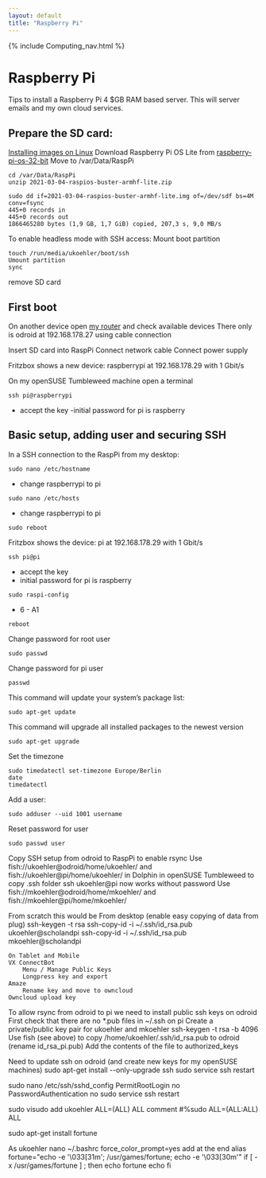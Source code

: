 ```yaml
---
layout: default
title: "Raspberry Pi"
---
```


{% include Computing_nav.html %}

# Raspberry Pi

Tips to install a Raspberry Pi 4 $GB RAM based server. This will server emails and my own cloud services.

## Prepare the SD card:

[Installing images on Linux](https://www.raspberrypi.org/documentation/installation/installing-images/linux.md)
Download Raspberry Pi OS Lite from 
[raspberry-pi-os-32-bit](https://www.raspberrypi.org/software/operating-systems/#raspberry-pi-os-32-bit)
Move to /var/Data/RaspPi
```
cd /var/Data/RaspPi
unzip 2021-03-04-raspios-buster-armhf-lite.zip
```

```
sudo dd if=2021-03-04-raspios-buster-armhf-lite.img of=/dev/sdf bs=4M conv=fsync
445+0 records in
445+0 records out
1866465280 bytes (1,9 GB, 1,7 GiB) copied, 207,3 s, 9,0 MB/s
```

To enable headless mode with SSH access:
Mount boot partition

```
touch /run/media/ukoehler/boot/ssh
Umount partition
sync
```
remove SD card

## First boot

On another device open [my router](https://192.168.178.1/) and check available devices
There only is odroid at 192.168.178.27 using cable connection

Insert SD card into RaspPi
Connect network cable
Connect power supply

Fritzbox shows a new device: raspberrypi at 192.168.178.29 with 1 Gbit/s

On my openSUSE Tumbleweed machine open a terminal
```
ssh pi@raspberrypi
```
- accept the key
-initial password for pi is raspberry

## Basic setup, adding user and securing SSH

In a SSH connection to the RaspPi from my desktop:
```
sudo nano /etc/hostname
```
- change raspberrypi to pi

```
sudo nano /etc/hosts
```
- change raspberrypi to pi

```
sudo reboot
```
Fritzbox shows the device: pi at 192.168.178.29 with 1 Gbit/s

```
ssh pi@pi
```
- accept the key
- initial password for pi is raspberry

```
sudo raspi-config
```
- 6 - A1

```
reboot
```

Change password for root user
```
sudo passwd
```
    
Change password for pi user
```
passwd
```

This command will update your system’s package list:
```
sudo apt-get update
```

This command will upgrade all installed packages to the newest version
```
sudo apt-get upgrade
```

Set the timezone
```
sudo timedatectl set-timezone Europe/Berlin
date
timedatectl
```

Add a user:
```
sudo adduser --uid 1001 username
```

Reset password for user
```
sudo passwd user
```

Copy SSH setup from odroid to RaspPi to enable rsync
Use fish://ukoehler@odroid/home/ukoehler/ and fish://ukoehler@pi/home/ukoehler/
in Dolphin in openSUSE Tumbleweed to copy .ssh folder
ssh ukoehler@pi now works without password
Use fish://mkoehler@odroid/home/mkoehler/ and fish://mkoehler@pi/home/mkoehler/

From scratch this would be
    From desktop
    (enable easy copying of data from plug)
    ssh-keygen -t rsa
    ssh-copy-id -i ~/.ssh/id_rsa.pub ukoehler@scholandpi
    ssh-copy-id -i ~/.ssh/id_rsa.pub mkoehler@scholandpi

    On Tablet and Mobile
    VX ConnectBot
        Menu / Manage Public Keys
        Longpress key and export
    Amaze
        Rename key and move to owncloud
    Owncloud upload key

To allow rsync from odroid to pi we need to install public ssh keys on odroid
First check that there are no *.pub files in ~/.ssh on pi
Create a private/public key pair for ukoehler and mkoehler
ssh-keygen -t rsa -b 4096
Use fish (see above) to copy /home/ukoehler/.ssh/id_rsa.pub to odroid (rename id_rsa_pi.pub)
Add the contents of the file to authorized_keys

Need to update ssh on odroid (and create new keys for my openSUSE machines)
sudo apt-get install --only-upgrade ssh
sudo service ssh restart

sudo nano /etc/ssh/sshd_config
  PermitRootLogin no 
  PasswordAuthentication no
sudo service ssh restart

sudo visudo
  add ukoehler ALL=(ALL) ALL
  comment #%sudo  ALL=(ALL:ALL) ALL

sudo apt-get install fortune

As ukoehler
nano ~/.bashrc
  force_color_prompt=yes
  add at the end
  alias fortune="echo -e '\033[31m'; /usr/games/fortune; echo -e '\033[30m'"
  if [ -x /usr/games/fortune ] ; then
        echo
        fortune
        echo
  fi

